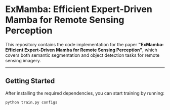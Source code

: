 # ExMamba: Efficient Expert-Driven Mamba for Remote Sensing Perception

This repository contains the code implementation for the paper **"ExMamba: Efficient Expert-Driven Mamba for Remote Sensing Perception"**, which covers both semantic segmentation and object detection tasks for remote sensing imagery.

---

## Getting Started

After installing the required dependencies, you can start training by running:

```bash
python train.py configs

